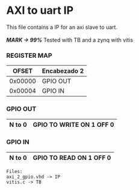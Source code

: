 # AXI to uart IP
This file contains a IP for an axi slave to uart.<br>
<br>
***MARK -> 99%***
Tested with TB and a zynq with vitis

### REGISTER MAP
|    OFSET     | Encabezado 2 |
|--------------|--------------|
| 0x00000      | GPIO OUT     |
| 0x00004      | GPIO IN      |

### GPIO OUT

| N to 0     | GPIO TO WRITE ON 1 OFF 0|
|------------|---------------|

### GPIO IN

| N to 0     | GPIO TO READ  ON 1 OFF 0|
|------------|----------------|

```
Files:
axi_2_gpio.vhd -> IP
vitis.c -> TB
```

<br>

